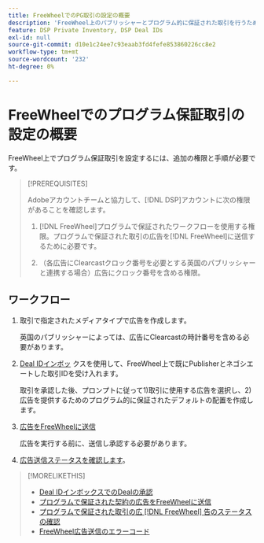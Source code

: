 ```yaml
---
title: FreeWheelでのPG取引の設定の概要
description: 'FreeWheel上のパブリッシャーとプログラム的に保証された取引を行うために必要な前提条件と追加手順について説明します。 '
feature: DSP Private Inventory, DSP Deal IDs
exl-id: null
source-git-commit: d10e1c24ee7c93eaab3fd4fefe853860226cc8e2
workflow-type: tm+mt
source-wordcount: '232'
ht-degree: 0%

---
```


# FreeWheelでのプログラム保証取引の設定の概要

FreeWheel上でプログラム保証取引を設定するには、追加の権限と手順が必要です。

>[!PREREQUISITES]
>
>Adobeアカウントチームと協力して、[!DNL DSP]アカウントに次の権限があることを確認します。
>
>1. [!DNL FreeWheel]プログラムで保証されたワークフローを使用する権限。プログラムで保証された取引の広告を[!DNL FreeWheel]に送信するために必要です。
>
>1. （各広告にClearcastクロック番号を必要とする英国のパブリッシャーと連携する場合）広告にクロック番号を含める権限。


## ワークフロー

1. 取引で指定されたメディアタイプで広告を作成します。

   英国のパブリッシャーによっては、広告にClearcastの時計番号を含める必要があります。

1. [Deal IDインボッ](#programmatic-guaranteed-set-up.md#pg-setup-deal-id-inbox) クスを使用して、FreeWheel上で既にPublisherとネゴシエートした取引IDを受け入れます。

   取引を承認した後、プロンプトに従って1)取引に使用する広告を選択し、2)広告を提供するためのプログラム的に保証されたデフォルトの配置を作成します。

1. [広告をFreeWheelに送信](freewheel-submit.md)

   広告を実行する前に、送信し承認する必要があります。

1. [広告送信ステータスを確認します](freewheel-check-status.md)。

>[!MORELIKETHIS]
>
>* [Deal IDインボックスでのDealの承認](deal-id-inbox-accept.md)
>* [プログラムで保証された契約の広告をFreeWheelに送信](freewheel-submit.md)
>* [プログラムで保証された取引の広 [!DNL FreeWheel] 告のステータスの確認](freewheel-check-status.md)
>* [FreeWheel広告送信のエラーコード](freewheel-error-codes.md)

